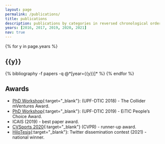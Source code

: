 ```yaml
---
layout: page
permalink: /publications/
title: publications
description: publications by categories in reversed chronological order. generated by jekyll-scholar.
years: [2016, 2017, 2019, 2020, 2021]
nav: true
---
```


<div class="publications">

{% for y in page.years %}
  <h2 class="year">{{y}}</h2>
  {% bibliography -f papers -q @*[year={{y}}]* %}
{% endfor %}

</div>

<div class="awards">
<h2 class="year">Awards</h2>
</div>

- [PhD Workshop](https://www.upf.edu/web/etic_doctoral_workshop/dsw2018#.YQpyTlMzY1I){:target="\_blank"}: (UPF-DTIC 2018) - The Collider mVentures Award.
- [PhD Workshop](https://www.upf.edu/web/etic_doctoral_workshop/dws2019){:target="\_blank"}: (UPF-DTIC 2019) - EiTIC People’s Choice Award.
- ICAIS (2019) - best paper award.
- [CVSports 2020](https://vap.aau.dk/cvsports/1919-2/){:target="\_blank"} (CVPR) - runner-up award.
- [HiloTesis](https://www.crue.org/2021/06/acto-entrega-premios-concurso-hilotesis-de-crue/){:target="\_blank"}: Twitter dissemination contest (2021) - national winner.